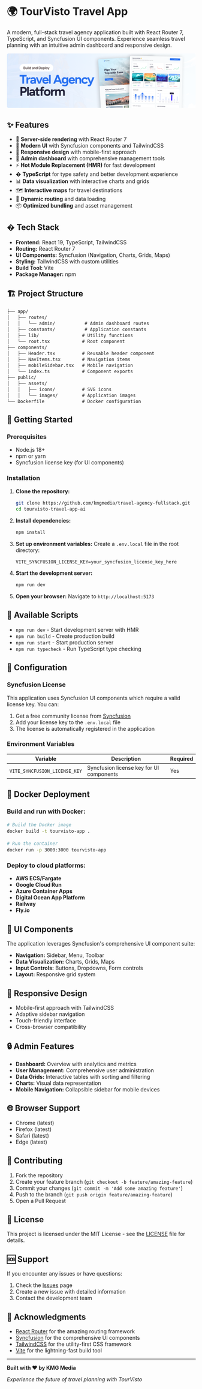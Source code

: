 # 🌍 TourVisto Travel App

A modern, full-stack travel agency application built with React Router 7, TypeScript, and Syncfusion UI components. Experience seamless travel planning with an intuitive admin dashboard and responsive design.

![TourVisto](./public/assets/images/readme.png)

## ✨ Features

- 🚀 **Server-side rendering** with React Router 7
- 🎨 **Modern UI** with Syncfusion components and TailwindCSS
- 📱 **Responsive design** with mobile-first approach
- 🔐 **Admin dashboard** with comprehensive management tools
- ⚡️ **Hot Module Replacement (HMR)** for fast development
- � **TypeScript** for type safety and better development experience
- 📊 **Data visualization** with interactive charts and grids
- 🗺️ **Interactive maps** for travel destinations
- 🎯 **Dynamic routing** and data loading
- 📦 **Optimized bundling** and asset management

## �️ Tech Stack

- **Frontend:** React 19, TypeScript, TailwindCSS
- **Routing:** React Router 7
- **UI Components:** Syncfusion (Navigation, Charts, Grids, Maps)
- **Styling:** TailwindCSS with custom utilities
- **Build Tool:** Vite
- **Package Manager:** npm

## 🏗️ Project Structure

```
├── app/
│   ├── routes/
│   │   └── admin/           # Admin dashboard routes
│   ├── constants/           # Application constants
│   ├── lib/                # Utility functions
│   └── root.tsx            # Root component
├── components/
│   ├── Header.tsx          # Reusable header component
│   ├── NavItems.tsx        # Navigation items
│   ├── mobileSidebar.tsx   # Mobile navigation
│   └── index.ts            # Component exports
├── public/
│   ├── assets/
│   │   ├── icons/          # SVG icons
│   │   └── images/         # Application images
└── Dockerfile              # Docker configuration
```

## 🚀 Getting Started

### Prerequisites

- Node.js 18+
- npm or yarn
- Syncfusion license key (for UI components)

### Installation

1. **Clone the repository:**

   ```bash
   git clone https://github.com/kmgmedia/travel-agency-fullstack.git
   cd tourvisto-travel-app-ai
   ```

2. **Install dependencies:**

   ```bash
   npm install
   ```

3. **Set up environment variables:**
   Create a `.env.local` file in the root directory:

   ```env
   VITE_SYNCFUSION_LICENSE_KEY=your_syncfusion_license_key_here
   ```

4. **Start the development server:**

   ```bash
   npm run dev
   ```

5. **Open your browser:**
   Navigate to `http://localhost:5173`

## 📝 Available Scripts

- `npm run dev` - Start development server with HMR
- `npm run build` - Create production build
- `npm run start` - Start production server
- `npm run typecheck` - Run TypeScript type checking

## 🔧 Configuration

### Syncfusion License

This application uses Syncfusion UI components which require a valid license key. You can:

1. Get a free community license from [Syncfusion](https://www.syncfusion.com/products/communitylicense)
2. Add your license key to the `.env.local` file
3. The license is automatically registered in the application

### Environment Variables

| Variable                      | Description                              | Required |
| ----------------------------- | ---------------------------------------- | -------- |
| `VITE_SYNCFUSION_LICENSE_KEY` | Syncfusion license key for UI components | Yes      |

## 🐳 Docker Deployment

### Build and run with Docker:

```bash
# Build the Docker image
docker build -t tourvisto-app .

# Run the container
docker run -p 3000:3000 tourvisto-app
```

### Deploy to cloud platforms:

- **AWS ECS/Fargate**
- **Google Cloud Run**
- **Azure Container Apps**
- **Digital Ocean App Platform**
- **Railway**
- **Fly.io**

## 🎨 UI Components

The application leverages Syncfusion's comprehensive UI component suite:

- **Navigation:** Sidebar, Menu, Toolbar
- **Data Visualization:** Charts, Grids, Maps
- **Input Controls:** Buttons, Dropdowns, Form controls
- **Layout:** Responsive grid system

## 📱 Responsive Design

- Mobile-first approach with TailwindCSS
- Adaptive sidebar navigation
- Touch-friendly interface
- Cross-browser compatibility

## 🔒 Admin Features

- **Dashboard:** Overview with analytics and metrics
- **User Management:** Comprehensive user administration
- **Data Grids:** Interactive tables with sorting and filtering
- **Charts:** Visual data representation
- **Mobile Navigation:** Collapsible sidebar for mobile devices

## 🌐 Browser Support

- Chrome (latest)
- Firefox (latest)
- Safari (latest)
- Edge (latest)

## 🤝 Contributing

1. Fork the repository
2. Create your feature branch (`git checkout -b feature/amazing-feature`)
3. Commit your changes (`git commit -m 'Add some amazing feature'`)
4. Push to the branch (`git push origin feature/amazing-feature`)
5. Open a Pull Request

## 📄 License

This project is licensed under the MIT License - see the [LICENSE](LICENSE) file for details.

## 🆘 Support

If you encounter any issues or have questions:

1. Check the [Issues](https://github.com/kmgmedia/travel-agency-fullstack/issues) page
2. Create a new issue with detailed information
3. Contact the development team

## 🙏 Acknowledgments

- [React Router](https://reactrouter.com/) for the amazing routing framework
- [Syncfusion](https://www.syncfusion.com/) for the comprehensive UI components
- [TailwindCSS](https://tailwindcss.com/) for the utility-first CSS framework
- [Vite](https://vitejs.dev/) for the lightning-fast build tool

---

**Built with ❤️ by KMG Media**

_Experience the future of travel planning with TourVisto_
